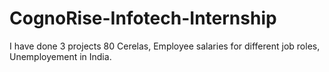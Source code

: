# CognoRise-Infotech-Internship

I have done 3 projects 80 Cerelas, Employee salaries for different job roles, Unemployement in India.

